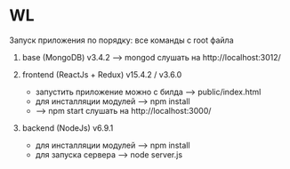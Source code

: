 # WL

Запуск приложения по порядку:
	все команды с root файла

1) base (MongoDB) v3.4.2
	—> mongod
	слушать на http://localhost:3012/
	
	
2) frontend (ReactJs + Redux) v15.4.2 / v3.6.0 
	- запустить приложение можно с билда —> public/index.html
	- для инсталляции модулей —>  npm install
	- —> npm start
	слушать на http://localhost:3000/
	
3) backend (NodeJs) v6.9.1
	- для инсталляции модулей  —>  npm install
	- для запуска сервера —> node server.js




